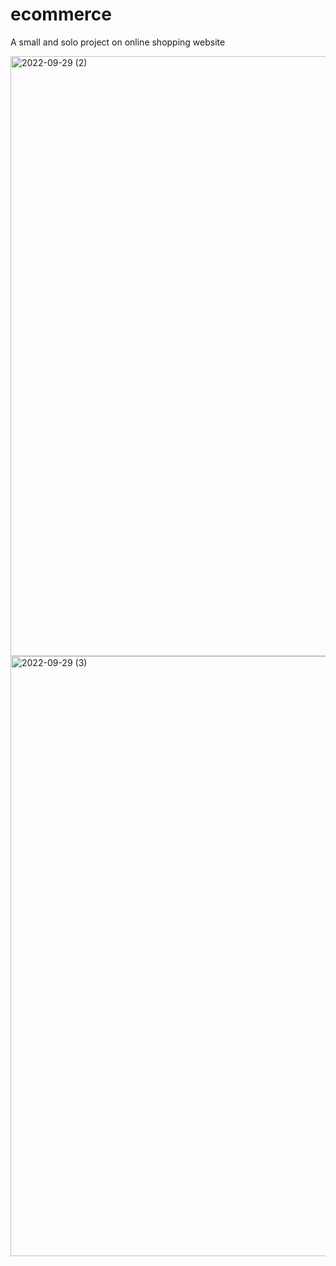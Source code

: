 # ecommerce
A small  and solo project on online shopping website 

<img width="960" alt="2022-09-29 (2)" src="https://user-images.githubusercontent.com/103635506/192999675-a1ab325b-c673-4033-b41b-d720f89c65c2.png">
<img width="960" alt="2022-09-29 (3)" src="https://user-images.githubusercontent.com/103635506/192999697-ad5d1025-ed86-4e62-bda9-4d242ce9dfc7.png">
